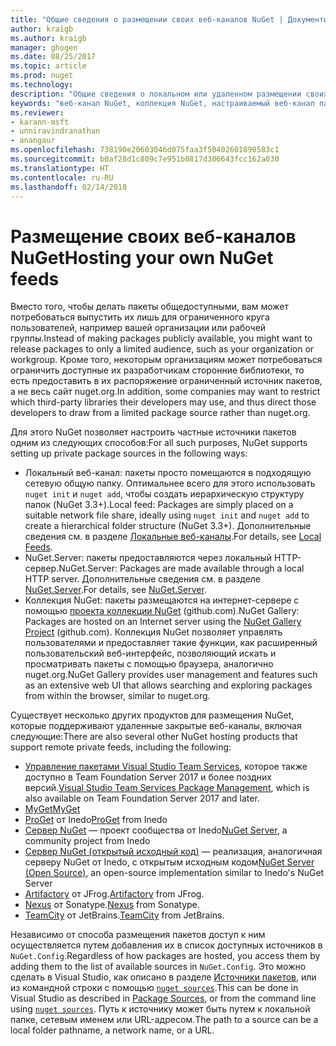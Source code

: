 ```yaml
---
title: "Общие сведения о размещении своих веб-каналов NuGet | Документы Майкрософт"
author: kraigb
ms.author: kraigb
manager: ghogen
ms.date: 08/25/2017
ms.topic: article
ms.prod: nuget
ms.technology: 
description: "Общие сведения о локальном или удаленном размещении своих веб-каналов пакетов NuGet или коллекций."
keywords: "веб-канал NuGet, коллекция NuGet, настраиваемый веб-канал пакетов, NuGet.Server"
ms.reviewer:
- karann-msft
- unniravindranathan
- anangaur
ms.openlocfilehash: 738190e20603046d075faa3f50402601890583c1
ms.sourcegitcommit: b0af28d1c809c7e951b0817d306643fcc162a030
ms.translationtype: HT
ms.contentlocale: ru-RU
ms.lasthandoff: 02/14/2018
---
```

# <a name="hosting-your-own-nuget-feeds"></a><span data-ttu-id="f4726-104">Размещение своих веб-каналов NuGet</span><span class="sxs-lookup"><span data-stu-id="f4726-104">Hosting your own NuGet feeds</span></span>

<span data-ttu-id="f4726-105">Вместо того, чтобы делать пакеты общедоступными, вам может потребоваться выпустить их лишь для ограниченного круга пользователей, например вашей организации или рабочей группы.</span><span class="sxs-lookup"><span data-stu-id="f4726-105">Instead of making packages publicly available, you might want to release packages to only a limited audience, such as your organization or workgroup.</span></span> <span data-ttu-id="f4726-106">Кроме того, некоторым организациям может потребоваться ограничить доступные их разработчикам сторонние библиотеки, то есть предоставить в их распоряжение ограниченный источник пакетов, а не весь сайт nuget.org.</span><span class="sxs-lookup"><span data-stu-id="f4726-106">In addition, some companies may want to restrict which third-party libraries their developers may use, and thus direct those developers to draw from a limited package source rather than nuget.org.</span></span>

<span data-ttu-id="f4726-107">Для этого NuGet позволяет настроить частные источники пакетов одним из следующих способов:</span><span class="sxs-lookup"><span data-stu-id="f4726-107">For all such purposes, NuGet supports setting up private package sources in the following ways:</span></span>

- <span data-ttu-id="f4726-108">Локальный веб-канал: пакеты просто помещаются в подходящую сетевую общую папку. Оптимальнее всего для этого использовать `nuget init` и `nuget add`, чтобы создать иерархическую структуру папок (NuGet 3.3+).</span><span class="sxs-lookup"><span data-stu-id="f4726-108">Local feed: Packages are simply placed on a suitable network file share, ideally using `nuget init` and `nuget add` to create a hierarchical folder structure (NuGet 3.3+).</span></span> <span data-ttu-id="f4726-109">Дополнительные сведения см. в разделе [Локальные веб-каналы](../hosting-packages/local-feeds.md).</span><span class="sxs-lookup"><span data-stu-id="f4726-109">For details, see [Local Feeds](../hosting-packages/local-feeds.md).</span></span>
- <span data-ttu-id="f4726-110">NuGet.Server: пакеты предоставляются через локальный HTTP-сервер.</span><span class="sxs-lookup"><span data-stu-id="f4726-110">NuGet.Server: Packages are made available through a local HTTP server.</span></span> <span data-ttu-id="f4726-111">Дополнительные сведения см. в разделе [NuGet.Server](../hosting-packages/nuget-server.md).</span><span class="sxs-lookup"><span data-stu-id="f4726-111">For details, see [NuGet.Server](../hosting-packages/nuget-server.md).</span></span>
- <span data-ttu-id="f4726-112">Коллекция NuGet: пакеты размещаются на интернет-сервере с помощью [проекта коллекции NuGet](https://github.com/NuGet/NuGetGallery#build-and-run-the-gallery-in-arbitrary-number-easy-steps) (github.com).</span><span class="sxs-lookup"><span data-stu-id="f4726-112">NuGet Gallery: Packages are hosted on an Internet server using the [NuGet Gallery Project](https://github.com/NuGet/NuGetGallery#build-and-run-the-gallery-in-arbitrary-number-easy-steps) (github.com).</span></span> <span data-ttu-id="f4726-113">Коллекция NuGet позволяет управлять пользователями и предоставляет такие функции, как расширенный пользовательский веб-интерфейс, позволяющий искать и просматривать пакеты с помощью браузера, аналогично nuget.org.</span><span class="sxs-lookup"><span data-stu-id="f4726-113">NuGet Gallery provides user management and features such as an extensive web UI that allows searching and exploring packages from within the browser, similar to nuget.org.</span></span>

<span data-ttu-id="f4726-114">Существует несколько других продуктов для размещения NuGet, которые поддерживают удаленные закрытые веб-каналы, включая следующие:</span><span class="sxs-lookup"><span data-stu-id="f4726-114">There are also several other NuGet hosting products that support remote private feeds, including the following:</span></span>

- <span data-ttu-id="f4726-115">[Управление пакетами Visual Studio Team Services](https://www.visualstudio.com/docs/package/nuget/publish), которое также доступно в Team Foundation Server 2017 и более поздних версий.</span><span class="sxs-lookup"><span data-stu-id="f4726-115">[Visual Studio Team Services Package Management](https://www.visualstudio.com/docs/package/nuget/publish), which is also available on Team Foundation Server 2017 and later.</span></span>
- [<span data-ttu-id="f4726-116">MyGet</span><span class="sxs-lookup"><span data-stu-id="f4726-116">MyGet</span></span>](http://myget.org)
- <span data-ttu-id="f4726-117">[ProGet](http://inedo.com/proget) от Inedo</span><span class="sxs-lookup"><span data-stu-id="f4726-117">[ProGet](http://inedo.com/proget) from Inedo</span></span>
- <span data-ttu-id="f4726-118">[Сервер NuGet](http://nugetserver.net/) — проект сообщества от Inedo</span><span class="sxs-lookup"><span data-stu-id="f4726-118">[NuGet Server](http://nugetserver.net/), a community project from Inedo</span></span>
- <span data-ttu-id="f4726-119">[Сервер NuGet (открытый исходный код)](http://nuget-server.net) — реализация, аналогичная серверу NuGet от Inedo, с открытым исходным кодом</span><span class="sxs-lookup"><span data-stu-id="f4726-119">[NuGet Server (Open Source)](http://nuget-server.net), an open-source implementation similar to Inedo's NuGet Server</span></span>
- <span data-ttu-id="f4726-120">[Artifactory](https://www.jfrog.com/artifactory/) от JFrog.</span><span class="sxs-lookup"><span data-stu-id="f4726-120">[Artifactory](https://www.jfrog.com/artifactory/) from JFrog.</span></span>
- <span data-ttu-id="f4726-121">[Nexus](http://www.sonatype.org/nexus/) от Sonatype.</span><span class="sxs-lookup"><span data-stu-id="f4726-121">[Nexus](http://www.sonatype.org/nexus/) from Sonatype.</span></span>
- <span data-ttu-id="f4726-122">[TeamCity](https://www.jetbrains.com/teamcity/) от JetBrains.</span><span class="sxs-lookup"><span data-stu-id="f4726-122">[TeamCity](https://www.jetbrains.com/teamcity/) from JetBrains.</span></span>

<span data-ttu-id="f4726-123">Независимо от способа размещения пакетов доступ к ним осуществляется путем добавления их в список доступных источников в `NuGet.Config`.</span><span class="sxs-lookup"><span data-stu-id="f4726-123">Regardless of how packages are hosted, you access them by adding them to the list of available sources in `NuGet.Config`.</span></span> <span data-ttu-id="f4726-124">Это можно сделать в Visual Studio, как описано в разделе [Источники пакетов](../tools/package-manager-ui.md#package-sources), или из командной строки с помощью [`nuget sources`](../tools/cli-ref-sources.md).</span><span class="sxs-lookup"><span data-stu-id="f4726-124">This can be done in Visual Studio as described in [Package Sources](../tools/package-manager-ui.md#package-sources), or from the command line using [`nuget sources`](../tools/cli-ref-sources.md).</span></span> <span data-ttu-id="f4726-125">Путь к источнику может быть путем к локальной папке, сетевым именем или URL-адресом.</span><span class="sxs-lookup"><span data-stu-id="f4726-125">The path to a source can be a local folder pathname, a network name, or a URL.</span></span>
